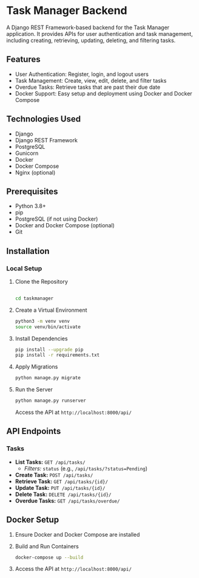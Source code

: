 # Task Manager Backend

A Django REST Framework-based backend for the Task Manager application. It provides APIs for user authentication and task management, including creating, retrieving, updating, deleting, and filtering tasks.

## Features

- User Authentication: Register, login, and logout users
- Task Management: Create, view, edit, delete, and filter tasks
- Overdue Tasks: Retrieve tasks that are past their due date
- Docker Support: Easy setup and deployment using Docker and Docker Compose

## Technologies Used

- Django
- Django REST Framework
- PostgreSQL
- Gunicorn
- Docker
- Docker Compose
- Nginx (optional)

## Prerequisites

- Python 3.8+
- pip
- PostgreSQL (if not using Docker)
- Docker and Docker Compose (optional)
- Git

## Installation

### Local Setup

1. Clone the Repository
   ```bash
 
   cd taskmanager
   ```

2. Create a Virtual Environment
   ```bash
   python3 -m venv venv
   source venv/bin/activate  
   ```

3. Install Dependencies
   ```bash
   pip install --upgrade pip
   pip install -r requirements.txt
   ```

4. Apply Migrations
   ```bash
   python manage.py migrate
   ```

5. Run the Server
   ```bash
   python manage.py runserver
   ```
   Access the API at `http://localhost:8000/api/`

## API Endpoints
### Tasks
- **List Tasks:** `GET /api/tasks/`
  - *Filters:* `status` (e.g., `/api/tasks/?status=Pending`)
- **Create Task:** `POST /api/tasks/`
- **Retrieve Task:** `GET /api/tasks/{id}/`
- **Update Task:** `PUT /api/tasks/{id}/`
- **Delete Task:** `DELETE /api/tasks/{id}/`
- **Overdue Tasks:** `GET /api/tasks/overdue/`

## Docker Setup

1. Ensure Docker and Docker Compose are installed

2. Build and Run Containers
   ```bash
   docker-compose up --build
   ```
3. Access the API at `http://localhost:8000/api/`
